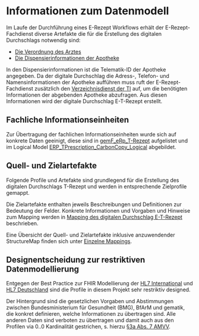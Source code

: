 # Informationen zum Datenmodell

Im Laufe der Durchführung eines E-Rezept Workflows erhält der E-Rezept-Fachdienst diverse Artefakte die für die Erstellung des digitalen Durchschlags notwendig sind:

- [Die Verordnung des Arztes](https://simplifier.net/erezept/kbv_pr_erp_bundle)
- [Die Dispensierinformationen der Apotheke](https://simplifier.net/erezept-workflow/gem_erp_pr_par_closeoperation_input)

In den Dispensierinformationen ist die Telematik-ID der Apotheke angegeben. Da der digitale Durchschlag die Adress-, Telefon- und Namensinformationen der Apotheke aufführen muss ruft der E-Rezept-Fachdienst zusätzlich den [Verzeichnisdienst der TI](https://simplifier.net/VZD-FHIR-Directory/~introduction) auf, um die benötigten Informationen der abgebenden Apotheke abzufragen.
Aus diesen Informationen wird der digitale Durchschlag E-T-Rezept erstellt.

## Fachliche Informationseinheiten

Zur Übertragung der fachlichen Informationseinheiten wurde sich auf konkrete Daten geeinigt, diese sind in [gemF_eRp_T-Rezept](https://gemspec.gematik.de/docs/gemF/gemF_eRp_T-Rezept/latest/#5.7.2) aufgelistet und im Logical Model [ERP_TPrescription_CarbonCopy_Logical](./StructureDefinition-erp-tprescription-carbon-copy-logical.html) abgebildet.

## Quell- und Zielartefakte

Folgende Profile und Artefakte sind grundlegend für die Erstellung des digitalen Durchschlags T-Rezept und werden in entsprechende Zielprofile gemappt.

Die Zielartefakte enthalten jeweils Beschreibungen und Definitionen zur Bedeutung der Felder.
Konkrete Informationen und Vorgaben und Hinweise zum Mapping werden in [Mapping des digitalen Durchschlag E-T-Rezept](./trezept.html#mapping-des-digitalen-durchschlag-e-t-rezept) beschrieben.

Eine Übersicht der Quell- und Zielartefakte inklusive anzuwendender StructureMap finden sich unter [Einzelne Mappings](./trezept.html#einzelne-mappings).

## Designentscheidung zur restriktiven Datenmodellierung

Entgegen der Best Practice zur FHIR Modellierung der [HL7 International](https://build.fhir.org/ig/FHIR/ig-guidance/best-practice.html) und [HL7 Deutschland](https://ig.fhir.de/best-practice/1.0.0/Home.html) sind die Profile in diesem Projekt sehr restriktiv designed.

Der Hintergrund sind die gesetzlichen Vorgaben und Abstimmungen zwischen Bundesministerium für Gesundheit (BMG), BfArM und gematik, die konkret definieren, welche Informationen zu übertragen sind. Alle anderen Daten sind verboten zu übertragen und damit auch aus den Profilen via 0..0 Kardinalität gestrichen, s. hierzu [§3a Abs. 7 AMVV](https://www.gesetze-im-internet.de/amvv/__3a.html).